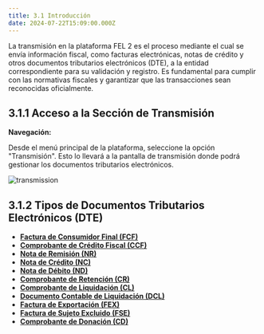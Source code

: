 ```yaml
---
title: 3.1 Introducción
date: 2024-07-22T15:09:00.000Z
---
```

La transmisión en la plataforma FEL 2 es el proceso mediante el cual se envía información fiscal, como facturas electrónicas, notas de crédito y otros documentos tributarios electrónicos (DTE), a la entidad correspondiente para su validación y registro. Es fundamental para cumplir con las normativas fiscales y garantizar que las transacciones sean reconocidas oficialmente.

## 3.1.1 Acceso a la Sección de Transmisión

**Navegación:**

Desde el menú principal de la plataforma, seleccione la opción "Transmisión". Esto lo llevará a la pantalla de transmisión donde podrá gestionar los documentos tributarios electrónicos.

![transmission](/images/uploads/acceso_transmision.gif "Acceso a pantalla de transmisión")

## 3.1.2 Tipos de Documentos Tributarios Electrónicos (DTE)

* **[Factura de Consumidor Final (FCF)](https://fel-man.netlify.app/transmission/3-2-factura-de-consumidor-final-fcf/)**
* **[Comprobante de Crédito Fiscal (CCF)](https://fel-man.netlify.app/transmission/3-3-comprobante-de-cr%C3%A9dito-fiscal-ccf/)**
* **[Nota de Remisión (NR)](https://fel-man.netlify.app/transmission/3-4-nota-de-remisi%C3%B3n-nr/)**
* **[Nota de Crédito (NC)](https://fel-man.netlify.app/transmission/3-5-nota-de-cr%C3%A9dito-nc/)**
* **[Nota de Débito (ND)](https://fel-man.netlify.app/transmission/3-6-nota-de-d%C3%A9bito-nd/)**
* **[Comprobante de Retención (CR)](https://fel-man.netlify.app/transmission/3-7-comprobante-de-retenci%C3%B3n-cr/)**
* **[Comprobante de Liquidación (CL)](https://fel-man.netlify.app/transmission/3-8-comprobante-de-liquidaci%C3%B3n-cl/)**
* **[Documento Contable de Liquidación (DCL)](https://fel-man.netlify.app/transmission/3-9-documento-contable-de-liquidaci%C3%B3n-dcl/)**
* **[Factura de Exportación (FEX)](https://fel-man.netlify.app/transmission/3-10-factura-de-exportaci%C3%B3n-fex/)**
* **[Factura de Sujeto Excluido (FSE)](https://fel-man.netlify.app/transmission/3-11-factura-de-sujeto-excluido-fse/)**
* **[Comprobante de Donación (CD)](https://fel-man.netlify.app/transmission/3-12-comprobante-de-donaci%C3%B3n-cd/)**
